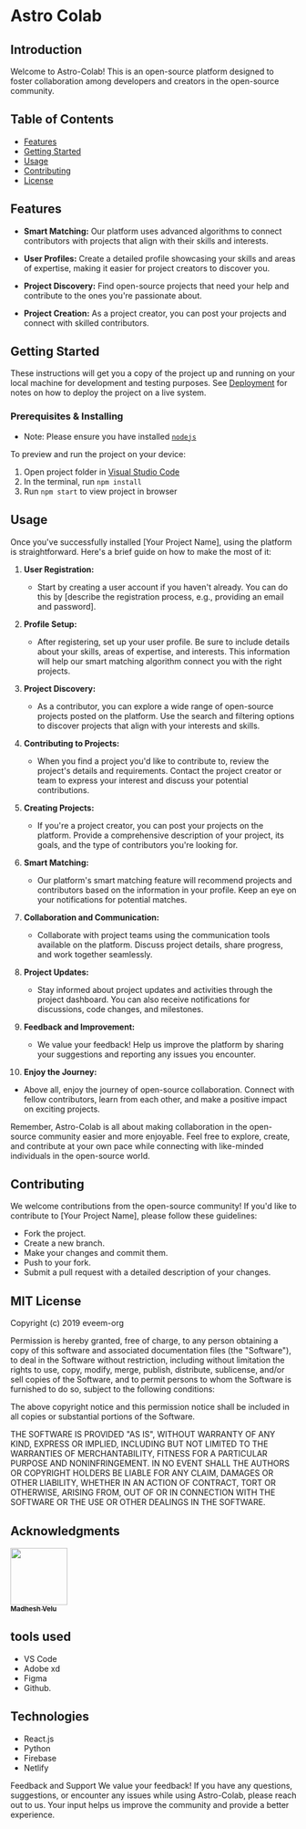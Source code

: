 # Astro Colab

## Introduction

Welcome to Astro-Colab! This is an open-source platform designed to foster collaboration among developers and creators in the open-source community.

## Table of Contents

- [Features](#features)
- [Getting Started](#getting-started)
- [Usage](#usage)
- [Contributing](#contributing)
- [License](#license)

## Features

- **Smart Matching:** Our platform uses advanced algorithms to connect contributors with projects that align with their skills and interests.

- **User Profiles:** Create a detailed profile showcasing your skills and areas of expertise, making it easier for project creators to discover you.

- **Project Discovery:** Find open-source projects that need your help and contribute to the ones you're passionate about.

- **Project Creation:** As a project creator, you can post your projects and connect with skilled contributors.

## Getting Started

These instructions will get you a copy of the project up and running on your local machine for development and testing purposes. See [Deployment](#deployment) for notes on how to deploy the project on a live system.

### Prerequisites & Installing

- Note: Please ensure you have installed <code><a href="https://nodejs.org/en/download/">nodejs</a></code>

To preview and run the project on your device:
1) Open project folder in <a href="https://code.visualstudio.com/download">Visual Studio Code</a>
2) In the terminal, run `npm install`
3) Run `npm start` to view project in browser

## Usage

Once you've successfully installed [Your Project Name], using the platform is straightforward. Here's a brief guide on how to make the most of it:

1. **User Registration:**
   - Start by creating a user account if you haven't already. You can do this by [describe the registration process, e.g., providing an email and password].

2. **Profile Setup:**
   - After registering, set up your user profile. Be sure to include details about your skills, areas of expertise, and interests. This information will help our smart matching algorithm connect you with the right projects.

3. **Project Discovery:**
   - As a contributor, you can explore a wide range of open-source projects posted on the platform. Use the search and filtering options to discover projects that align with your interests and skills.

4. **Contributing to Projects:**
   - When you find a project you'd like to contribute to, review the project's details and requirements. Contact the project creator or team to express your interest and discuss your potential contributions.

5. **Creating Projects:**
   - If you're a project creator, you can post your projects on the platform. Provide a comprehensive description of your project, its goals, and the type of contributors you're looking for.

6. **Smart Matching:**
   - Our platform's smart matching feature will recommend projects and contributors based on the information in your profile. Keep an eye on your notifications for potential matches.

7. **Collaboration and Communication:**
   - Collaborate with project teams using the communication tools available on the platform. Discuss project details, share progress, and work together seamlessly.

8. **Project Updates:**
   - Stay informed about project updates and activities through the project dashboard. You can also receive notifications for discussions, code changes, and milestones.

9. **Feedback and Improvement:**
   - We value your feedback! Help us improve the platform by sharing your suggestions and reporting any issues you encounter.

10. **Enjoy the Journey:**
   - Above all, enjoy the journey of open-source collaboration. Connect with fellow contributors, learn from each other, and make a positive impact on exciting projects.

Remember, Astro-Colab is all about making collaboration in the open-source community easier and more enjoyable. Feel free to explore, create, and contribute at your own pace while connecting with like-minded individuals in the open-source world.


## Contributing

We welcome contributions from the open-source community! If you'd like to contribute to [Your Project Name], please follow these guidelines:

- Fork the project.
- Create a new branch.
- Make your changes and commit them.
- Push to your fork.
- Submit a pull request with a detailed description of your changes.

## MIT License

Copyright (c) 2019 eveem-org

Permission is hereby granted, free of charge, to any person obtaining a copy
of this software and associated documentation files (the "Software"), to deal
in the Software without restriction, including without limitation the rights
to use, copy, modify, merge, publish, distribute, sublicense, and/or sell
copies of the Software, and to permit persons to whom the Software is
furnished to do so, subject to the following conditions:

The above copyright notice and this permission notice shall be included in all
copies or substantial portions of the Software.

THE SOFTWARE IS PROVIDED "AS IS", WITHOUT WARRANTY OF ANY KIND, EXPRESS OR
IMPLIED, INCLUDING BUT NOT LIMITED TO THE WARRANTIES OF MERCHANTABILITY,
FITNESS FOR A PARTICULAR PURPOSE AND NONINFRINGEMENT. IN NO EVENT SHALL THE
AUTHORS OR COPYRIGHT HOLDERS BE LIABLE FOR ANY CLAIM, DAMAGES OR OTHER
LIABILITY, WHETHER IN AN ACTION OF CONTRACT, TORT OR OTHERWISE, ARISING FROM,
OUT OF OR IN CONNECTION WITH THE SOFTWARE OR THE USE OR OTHER DEALINGS IN THE
SOFTWARE.

## Acknowledgments

<tr><td align="center"><a href="https://github.com/madhesh-v"><kbd><img src="https://avatars.githubusercontent.com/u/83573352?v=4?size=100" width="100px;" alt=""/></kbd><br /><sub><b>Madhesh Velu</b></sub></a><br /></td>

</tr>

## tools used
- VS Code
- Adobe xd
- Figma
- Github.

## Technologies
- React.js
- Python
- Firebase
- Netlify

Feedback and Support We value your feedback! If you have any questions, suggestions, or encounter any issues while using Astro-Colab, please reach out to us. Your input helps us improve the community and provide a better experience.
